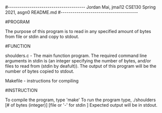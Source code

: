 #---------------------------------------
Jordan Mai, jmai12
CSE130 Spring 2021, asgn0
README.md
#---------------------------------------

#PROGRAM

The purpose of this program is to read in any specified amount of bytes from file or stdin and copy to stdout.

#FUNCTION

shoulders.c - The main function program. The required command line arguments in stdin is (an integer specifying the number of bytes, and/or files to read from (stdin by deafult)). The output of this program will be the number of bytes copied to stdout. 

Makefile - instructions for compiling 

#INSTRUCTION

To compile the program, type 'make'
To run the program type, ./shoulders [# of bytes (integer)] [file or '-' for stdin ]
Expected output will be in stdout.
